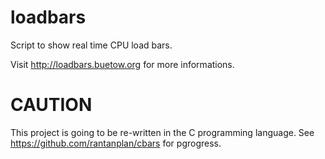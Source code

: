 loadbars
========

Script to show real time CPU load bars.

Visit http://loadbars.buetow.org for more informations.


CAUTION
=======

This project is going to be re-written in the C programming language. See https://github.com/rantanplan/cbars for pgrogress. 
